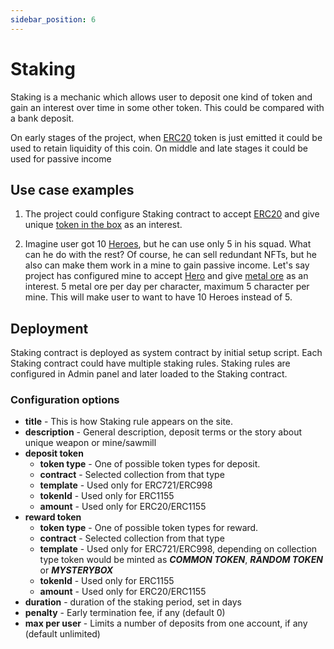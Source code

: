 ```yaml
---
sidebar_position: 6
---
```


# Staking

Staking is a mechanic which allows user to deposit one kind of token and gain an interest over time in some other token. This could be compared with a bank deposit. 

On early stages of the project, when [ERC20](/docs/category/erc20/) token is just emitted it could be used to retain liquidity of this coin.
On middle and late stages it could be used for passive income

## Use case examples
1. The project could configure Staking contract to accept [ERC20](/docs/category/erc20/) and give unique [token in the box](/docs/admin-panel/mechanics/mysterybox/) as an interest.

2. Imagine user got 10 [Heroes](/docs/category/erc998/), but he can use only 5 in his squad. What can he do with the rest? 
Of course, he can sell redundant NFTs, but he also can make them work in a mine to gain passive income. 
Let's say project has configured mine to accept [Hero](/docs/category/erc998/) and give [metal ore](/docs/category/erc1155/) as an interest.
5 metal ore per day per character, maximum 5 character per mine. 
This will make user to want to have 10 Heroes instead of 5.

## Deployment

Staking contract is deployed as system contract by initial setup script.
Each Staking contract could have multiple staking rules.
Staking rules are configured in Admin panel and later loaded to the Staking contract.

### Configuration options

- **title** - This is how Staking rule appears on the site.
- **description** - General description, deposit terms or the story about unique weapon or mine/sawmill
- **deposit token**
    - **token type** - One of possible token types for deposit.
    - **contract** - Selected collection from that type
    - **template** - Used only for ERC721/ERC998
    - **tokenId** - Used only for ERC1155
    - **amount** - Used only for ERC20/ERC1155
- **reward token**
    - **token type** - One of possible token types for reward.
    - **contract** - Selected collection from that type
    - **template** - Used only for ERC721/ERC998, depending on collection type token would be minted as **_COMMON TOKEN_**, **_RANDOM TOKEN_** or **_MYSTERYBOX_**
    - **tokenId** - Used only for ERC1155
    - **amount** - Used only for ERC20/ERC1155
- **duration** - duration of the staking period, set in days
- **penalty** - Early termination fee, if any (default 0)
- **max per user** - Limits a number of deposits from one account, if any (default unlimited)

